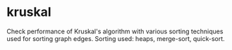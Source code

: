 kruskal
=======

Check performance of Kruskal's algorithm with various sorting techniques used for sorting graph edges. Sorting used: heaps, merge-sort, quick-sort.
